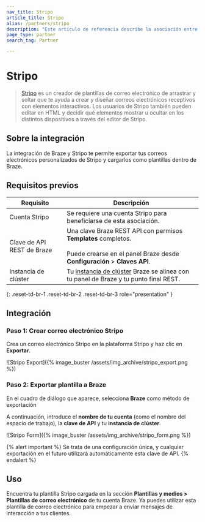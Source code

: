 ```yaml
---
nav_title: Stripo
article_title: Stripo
alias: /partners/stripo
description: "Este artículo de referencia describe la asociación entre Braze y Stripo, un creador de plantillas de correo electrónico de arrastrar y soltar que te permite crear fácilmente sofisticados correos electrónicos con elementos interactivos."
page_type: partner
search_tag: Partner

---
```


# Stripo

> [Stripo](https://stripo.email/) es un creador de plantillas de correo electrónico de arrastrar y soltar que te ayuda a crear y diseñar correos electrónicos receptivos con elementos interactivos. Los usuarios de Stripo también pueden editar en HTML y decidir qué elementos mostrar u ocultar en los distintos dispositivos a través del editor de Stripo.



## Sobre la integración

La integración de Braze y Stripo te permite exportar tus correos electrónicos personalizados de Stripo y cargarlos como plantillas dentro de Braze.

## Requisitos previos

| Requisito | Descripción |
| ------------| ----------- |
| Cuenta Stripo | Se requiere una cuenta Stripo para beneficiarse de esta asociación. |
| Clave de API REST de Braze | Una clave Braze REST API con permisos **Templates** completos. <br><br> Puede crearse en el panel Braze desde **Configuración** > **Claves API**. |
| Instancia de clúster | Tu [instancia de clúster]({{site.baseurl}}/api/basics/#endpoints) Braze se alinea con tu panel de Braze y tu punto final REST.  |
{: .reset-td-br-1 .reset-td-br-2 .reset-td-br-3 role="presentation" }

## Integración

### Paso 1: Crear correo electrónico Stripo

Crea un correo electrónico Stripo en la plataforma Stripo y haz clic en **Exportar**. 

![Stripo Export]({% image_buster /assets/img_archive/stripo_export.png %})

### Paso 2: Exportar plantilla a Braze

En el cuadro de diálogo que aparece, selecciona **Braze** como método de exportación 

A continuación, introduce el **nombre de tu cuenta** (como el nombre del espacio de trabajo), la **clave de API** y tu **instancia de clúster**.

![Stripo Form]({% image_buster /assets/img_archive/stripo_form.png %})

{% alert important %}
Se trata de una configuración única, y cualquier exportación en el futuro utilizará automáticamente esta clave de API.
{% endalert %}

## Uso

Encuentra tu plantilla Stripo cargada en la sección **Plantillas y medios > Plantillas de correo electrónico** de tu cuenta Braze. Ya puedes utilizar esta plantilla de correo electrónico para empezar a enviar mensajes de interacción a tus clientes.


[1]: {{site.baseurl}}/user_guide/message_building_by_channel/email/creating_an_email_template/
